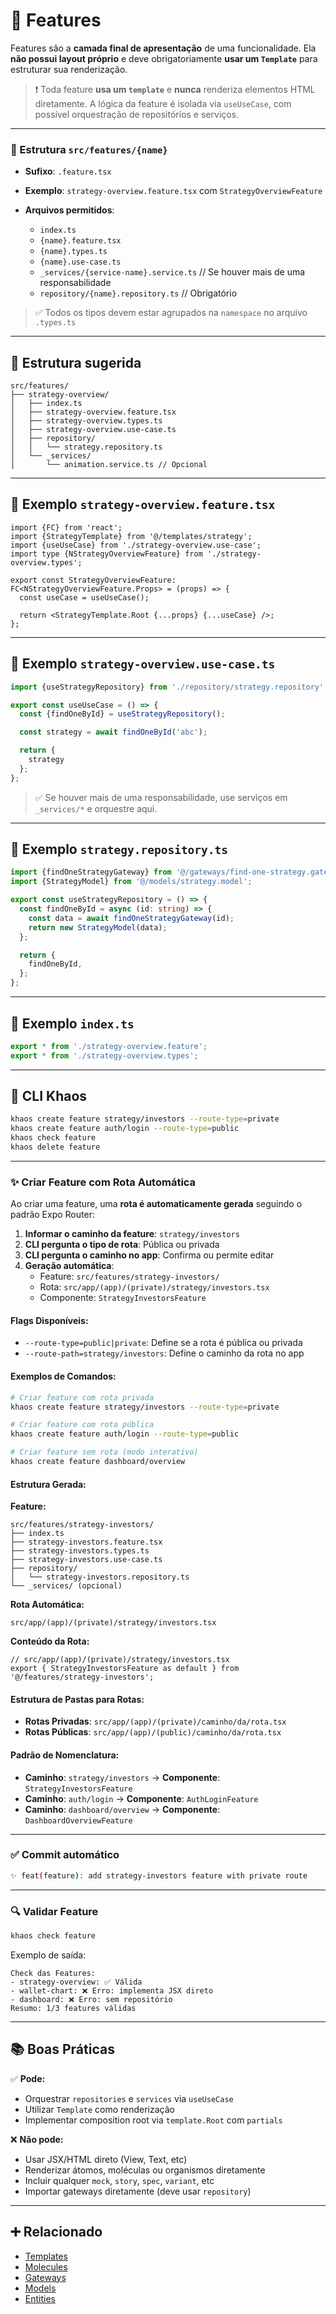 # 🧩 Features

Features são a **camada final de apresentação** de uma funcionalidade. Ela **não possui layout próprio** e deve obrigatoriamente **usar um `Template`** para estruturar sua renderização.

> ❗ Toda feature **usa um `template`** e **nunca** renderiza elementos HTML diretamente. A lógica da feature é isolada via `useUseCase`, com possível orquestração de repositórios e serviços.

---

### 🔹 Estrutura `src/features/{name}`

* **Sufixo**: `.feature.tsx`
* **Exemplo**: `strategy-overview.feature.tsx` com `StrategyOverviewFeature`
* **Arquivos permitidos**:

  * `index.ts`
  * `{name}.feature.tsx`
  * `{name}.types.ts`
  * `{name}.use-case.ts`
  * `_services/{service-name}.service.ts` // Se houver mais de uma responsabilidade
  * `repository/{name}.repository.ts` // Obrigatório

> ✅ Todos os tipos devem estar agrupados na `namespace` no arquivo `.types.ts`

---

## 📁 Estrutura sugerida

```text
src/features/
├── strategy-overview/
│   ├── index.ts
│   ├── strategy-overview.feature.tsx
│   ├── strategy-overview.types.ts
│   ├── strategy-overview.use-case.ts
│   ├── repository/
│   │   └── strategy.repository.ts
│   └── _services/
│       └── animation.service.ts // Opcional
```

---

## 📄 Exemplo `strategy-overview.feature.tsx`

```tsx
import {FC} from 'react';
import {StrategyTemplate} from '@/templates/strategy';
import {useUseCase} from './strategy-overview.use-case';
import type {NStrategyOverviewFeature} from './strategy-overview.types';

export const StrategyOverviewFeature: FC<NStrategyOverviewFeature.Props> = (props) => {
  const useCase = useUseCase();

  return <StrategyTemplate.Root {...props} {...useCase} />;
};
```

---

## 📄 Exemplo `strategy-overview.use-case.ts`

```ts
import {useStrategyRepository} from './repository/strategy.repository';

export const useUseCase = () => {
  const {findOneById} = useStrategyRepository();

  const strategy = await findOneById('abc');

  return {
    strategy
  };
};
```

> ✅ Se houver mais de uma responsabilidade, use serviços em `_services/*` e orquestre aqui.

---

## 📄 Exemplo `strategy.repository.ts`

```ts
import {findOneStrategyGateway} from '@/gateways/find-one-strategy.gateway';
import {StrategyModel} from '@/models/strategy.model';

export const useStrategyRepository = () => {
  const findOneById = async (id: string) => {
    const data = await findOneStrategyGateway(id);
    return new StrategyModel(data);
  };

  return {
    findOneById,
  };
};
```

---

## 📄 Exemplo `index.ts`

```ts
export * from './strategy-overview.feature';
export * from './strategy-overview.types';
```

---

## 🔧 CLI Khaos

```bash
khaos create feature strategy/investors --route-type=private
khaos create feature auth/login --route-type=public
khaos check feature
khaos delete feature
```

---

### ✨ Criar Feature com Rota Automática

Ao criar uma feature, uma **rota é automaticamente gerada** seguindo o padrão Expo Router:

1. **Informar o caminho da feature**: `strategy/investors`
2. **CLI pergunta o tipo de rota**: Pública ou privada
3. **CLI pergunta o caminho no app**: Confirma ou permite editar
4. **Geração automática**:
   - Feature: `src/features/strategy-investors/`
   - Rota: `src/app/(app)/(private)/strategy/investors.tsx`
   - Componente: `StrategyInvestorsFeature`

#### Flags Disponíveis:
- `--route-type=public|private`: Define se a rota é pública ou privada
- `--route-path=strategy/investors`: Define o caminho da rota no app

#### Exemplos de Comandos:
```bash
# Criar feature com rota privada
khaos create feature strategy/investors --route-type=private

# Criar feature com rota pública
khaos create feature auth/login --route-type=public

# Criar feature sem rota (modo interativo)
khaos create feature dashboard/overview
```

#### Estrutura Gerada:

**Feature:**
```text
src/features/strategy-investors/
├── index.ts
├── strategy-investors.feature.tsx
├── strategy-investors.types.ts
├── strategy-investors.use-case.ts
├── repository/
│   └── strategy-investors.repository.ts
└── _services/ (opcional)
```

**Rota Automática:**
```text
src/app/(app)/(private)/strategy/investors.tsx
```

**Conteúdo da Rota:**
```tsx
// src/app/(app)/(private)/strategy/investors.tsx
export { StrategyInvestorsFeature as default } from '@/features/strategy-investors';
```

#### Estrutura de Pastas para Rotas:
- **Rotas Privadas**: `src/app/(app)/(private)/caminho/da/rota.tsx`
- **Rotas Públicas**: `src/app/(app)/(public)/caminho/da/rota.tsx`

#### Padrão de Nomenclatura:
- **Caminho**: `strategy/investors` → **Componente**: `StrategyInvestorsFeature`
- **Caminho**: `auth/login` → **Componente**: `AuthLoginFeature`
- **Caminho**: `dashboard/overview` → **Componente**: `DashboardOverviewFeature`

---

### ✅ Commit automático

```bash
✨ feat(feature): add strategy-investors feature with private route
```

---

### 🔍 Validar Feature

```bash
khaos check feature
```

Exemplo de saída:

```text
Check das Features:
- strategy-overview: ✅ Válida
- wallet-chart: ❌ Erro: implementa JSX direto
- dashboard: ❌ Erro: sem repositório
Resumo: 1/3 features válidas
```

---

## 📚 Boas Práticas

✅ **Pode:**

* Orquestrar `repositories` e `services` via `useUseCase`
* Utilizar `Template` como renderização
* Implementar composition root via `template.Root` com `partials`

❌ **Não pode:**

* Usar JSX/HTML direto (View, Text, etc)
* Renderizar átomos, moléculas ou organismos diretamente
* Incluir qualquer `mock`, `story`, `spec`, `variant`, etc
* Importar gateways diretamente (deve usar `repository`)

---

## ➕ Relacionado

* [Templates](../templates/template.md)
* [Molecules](../molecules/molecule.md)
* [Gateways](../gateways/gateway.md)
* [Models](../models/model.md)
* [Entities](../entities/entity.md)
